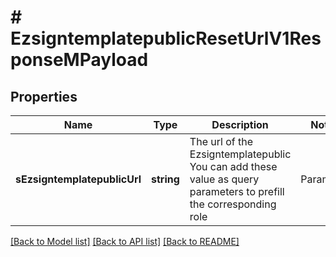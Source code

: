# # EzsigntemplatepublicResetUrlV1ResponseMPayload

## Properties

Name | Type | Description | Notes
------------ | ------------- | ------------- | -------------
**sEzsigntemplatepublicUrl** | **string** | The url of the Ezsigntemplatepublic  You can add these value as query parameters to prefill the corresponding role  |Parameter|Description| |-|-| |sEzsigntemplatesignerDescription|The role to fill| |sContactFirstname|The contact firstname| |sContactLastname|The contact lastname| |sEmailAddress|The contact email| |sPhoneE164|The contact phone number| |sPhoneE164Cell|The contact cell phone number| |

[[Back to Model list]](../../README.md#models) [[Back to API list]](../../README.md#endpoints) [[Back to README]](../../README.md)
